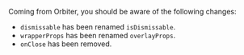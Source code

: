 Coming from Orbiter, you should be aware of the following changes:

- `dismissable` has been renamed `isDismissable`.
- `wrapperProps` has been renamed `overlayProps`.
- `onClose` has been removed.
